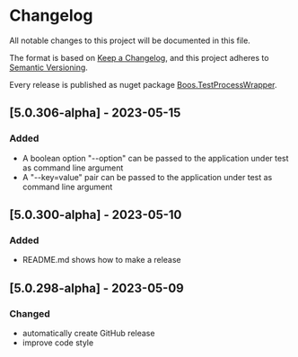 # Changelog

All notable changes to this project will be documented in this file.

The format is based on [Keep a Changelog](https://keepachangelog.com/en/1.0.0/),
and this project adheres to [Semantic Versioning](https://semver.org/spec/v2.0.0.html).

Every release is published as nuget package [Boos.TestProcessWrapper](https://www.nuget.org/packages/Boos.TestProcessWrapper/).

## [5.0.306-alpha] - 2023-05-15

### Added

- A boolean option "--option" can be passed to the application under test as command line argument
- A "--key=value" pair can be passed to the application under test as command line argument

## [5.0.300-alpha] - 2023-05-10

### Added

- README.md shows how to make a release

## [5.0.298-alpha] - 2023-05-09

### Changed

- automatically create GitHub release
- improve code style
